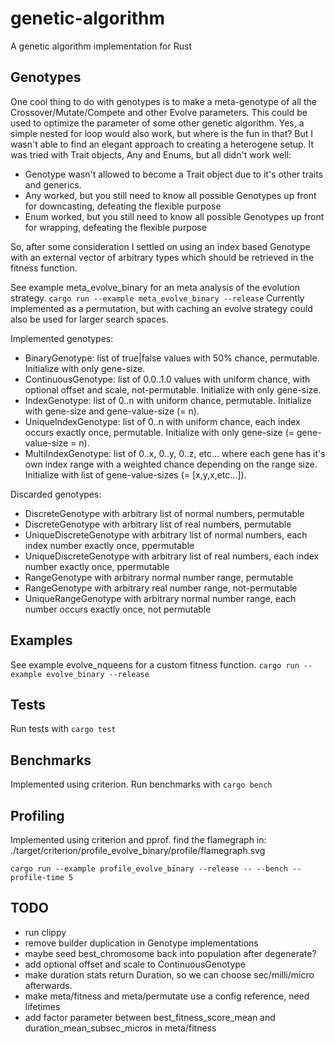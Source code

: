 # genetic-algorithm
A genetic algorithm implementation for Rust

## Genotypes
One cool thing to do with genotypes is to make a meta-genotype of all the Crossover/Mutate/Compete and other Evolve parameters. This could be used to optimize the parameter of some other genetic algorithm.
Yes, a simple nested for loop would also work, but where is the fun in that?
But I wasn't able to find an elegant approach to creating a heterogene setup. It was tried with Trait objects, Any and Enums, but all didn't work well:

* Genotype wasn't allowed to become a Trait object due to it's other traits and generics.
* Any worked, but you still need to know all possible Genotypes up front for downcasting, defeating the flexible purpose
* Enum worked, but you still need to know all possible Genotypes up front for wrapping, defeating the flexible purpose

So, after some consideration I settled on using an index based Genotype with an external vector of arbitrary types which should be retrieved in the fitness function.

See example meta_evolve_binary for an meta analysis of the evolution strategy. `cargo run --example meta_evolve_binary --release`
Currently implemented as a permutation, but with caching an evolve strategy could also be used for larger search spaces.

Implemented genotypes:

* BinaryGenotype: list of true|false values with 50% chance, permutable. Initialize with only gene-size.
* ContinuousGenotype: list of 0.0..1.0 values with uniform chance, with optional offset and scale, not-permutable. Initialize with only gene-size.
* IndexGenotype: list of 0..n with uniform chance, permutable. Initialize with gene-size and gene-value-size (= n).
* UniqueIndexGenotype: list of 0..n with uniform chance, each index occurs exactly once, permutable. Initialize with only gene-size (= gene-value-size = n).
* MultiIndexGenotype: list of 0..x, 0..y, 0..z, etc... where each gene has it's own index range with a weighted chance depending on the range size. Initialize with list of gene-value-sizes (= [x,y,x,etc...]).

Discarded genotypes:

* DiscreteGenotype with arbitrary list of normal numbers, permutable
* DiscreteGenotype with arbitrary list of real numbers, permutable
* UniqueDiscreteGenotype with arbitrary list of normal numbers, each index number exactly once, ppermutable
* UniqueDiscreteGenotype with arbitrary list of real numbers, each index number exactly once, ppermutable
* RangeGenotype with arbitrary normal number range, permutable
* RangeGenotype with arbitrary real number range, not-permutable
* UniqueRangeGenotype with arbitrary normal number range, each number occurs exactly once, not permutable

## Examples

See example evolve_nqueens for a custom fitness function. `cargo run --example evolve_binary --release`

## Tests
Run tests with `cargo test`

## Benchmarks
Implemented using criterion.
Run benchmarks with `cargo bench`

## Profiling
Implemented using criterion and pprof. find the flamegraph in: ./target/criterion/profile_evolve_binary/profile/flamegraph.svg

`cargo run --example profile_evolve_binary --release -- --bench --profile-time 5`

## TODO
* run clippy
* remove builder duplication in Genotype implementations
* maybe seed best_chromosome back into population after degenerate?
* add optional offset and scale to ContinuousGenotype
* make duration stats return Duration, so we can choose sec/milli/micro afterwards.
* make meta/fitness and meta/permutate use a config reference, need lifetimes
* add factor parameter between best_fitness_score_mean and duration_mean_subsec_micros in meta/fitness


